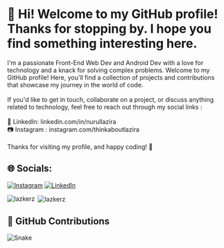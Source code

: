 # 👋 Hi! Welcome to my GitHub profile! Thanks for stopping by. I hope you find something interesting here.
I'm a passionate Front-End Web Dev and Android Dev with a love for technology and a knack for solving complex problems. Welcome to my GitHub profile! Here, you'll find a collection of projects and contributions that showcase my journey in the world of code.
<br><br>If you'd like to get in touch, collaborate on a project, or discuss anything related to technology, feel free to reach out through my social links :
<br><br>💬 LinkedIn: linkedin.com/in/nurullazira
<br>📷 Instagram : instagram.com/thinkaboutlazira
<br><br>Thanks for visiting my profile, and happy coding! 🚀


## 🌐 Socials:
[![Instagram](https://img.shields.io/badge/Instagram-%23E4405F.svg?logo=Instagram&logoColor=white)](https://instagram.com/thinkaboutlazira) [![LinkedIn](https://img.shields.io/badge/LinkedIn-%230077B5.svg?logo=linkedin&logoColor=white)](https://linkedin.com/in/nurullazira) 

<p><img align="left" src="https://github-readme-stats.vercel.app/api/top-langs?username=lazkerz&theme=algolia&show_icons=true&locale=en&layout=compact" alt="lazkerz" /></p>

<p>&nbsp;<img align="center" src="https://github-readme-stats.vercel.app/api?username=lazkerz&theme=algolia&show_icons=true&locale=en" alt="lazkerz" /></p>

## 🐍 GitHub Contributions

<img align="center" src="https://github.com/raflizocky/raflizocky/blob/output/github-contribution-grid-snake-dark.svg" alt="Snake">
